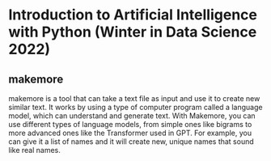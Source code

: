 # Introduction to Artificial Intelligence with Python (Winter in Data Science 2022)



## makemore
makemore is a tool that can take a text file as input and use it to create new similar text. It works by using a type of computer program called a language model, which can understand and generate text. With Makemore, you can use different types of language models, from simple ones like bigrams to more advanced ones like the Transformer used in GPT. For example, you can give it a list of names and it will create new, unique names that sound like real names.

